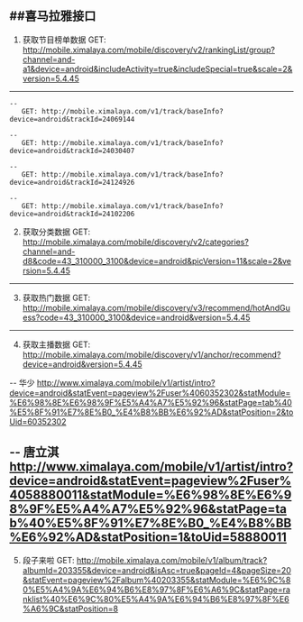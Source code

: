 ##喜马拉雅接口
---------------------
1. 获取节目榜单数据
GET: http://mobile.ximalaya.com/mobile/discovery/v2/rankingList/group?channel=and-a1&device=android&includeActivity=true&includeSpecial=true&scale=2&version=5.4.45
--------------------- 
    -- 
       GET: http://mobile.ximalaya.com/v1/track/baseInfo?device=android&trackId=24069144
    
    -- 
       GET: http://mobile.ximalaya.com/v1/track/baseInfo?device=android&trackId=24030407
    
    -- 
       GET: http://mobile.ximalaya.com/v1/track/baseInfo?device=android&trackId=24124926
    
    -- 
       GET: http://mobile.ximalaya.com/v1/track/baseInfo?device=android&trackId=24102206

2. 获取分类数据
GET: http://mobile.ximalaya.com/mobile/discovery/v2/categories?channel=and-d8&code=43_310000_3100&device=android&picVersion=11&scale=2&version=5.4.45
--------------------- 

3. 获取热门数据
GET: http://mobile.ximalaya.com/mobile/discovery/v3/recommend/hotAndGuess?code=43_310000_3100&device=android&version=5.4.45
---------------------

4. 获取主播数据
GET: http://mobile.ximalaya.com/mobile/discovery/v1/anchor/recommend?device=android&version=5.4.45
 
  -- 华少
    http://www.ximalaya.com/mobile/v1/artist/intro?device=android&statEvent=pageview%2Fuser%4060352302&statModule=%E6%98%8E%E6%98%9F%E5%A4%A7%E5%92%96&statPage=tab%40%E5%8F%91%E7%8E%B0_%E4%B8%BB%E6%92%AD&statPosition=2&toUid=60352302

  -- 唐立淇
  http://www.ximalaya.com/mobile/v1/artist/intro?device=android&statEvent=pageview%2Fuser%4058880011&statModule=%E6%98%8E%E6%98%9F%E5%A4%A7%E5%92%96&statPage=tab%40%E5%8F%91%E7%8E%B0_%E4%B8%BB%E6%92%AD&statPosition=1&toUid=58880011
--------------------- 



5. 段子来啦
GET: http://mobile.ximalaya.com/mobile/v1/album/track?albumId=203355&device=android&isAsc=true&pageId=4&pageSize=20&statEvent=pageview%2Falbum%40203355&statModule=%E6%9C%80%E5%A4%9A%E6%94%B6%E8%97%8F%E6%A6%9C&statPage=ranklist%40%E6%9C%80%E5%A4%9A%E6%94%B6%E8%97%8F%E6%A6%9C&statPosition=8

